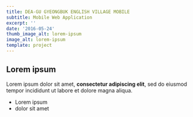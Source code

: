 ```yaml
---
title: DEA-GU GYEONGBUK ENGLISH VILLAGE MOBILE
subtitle: Mobile Web Application
excerpt: ''
date: '2016-05-24'
thumb_image_alt: lorem-ipsum
image_alt: lorem-ipsum
template: project
---
```

## Lorem ipsum

Lorem ipsum dolor sit amet, **consectetur adipiscing elit**, sed do eiusmod tempor incididunt ut labore et dolore magna aliqua.

- Lorem ipsum
- dolor sit amet